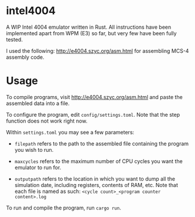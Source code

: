 # intel4004
A WIP Intel 4004 emulator written in Rust. All instructions have been implemented apart from WPM (E3) so far, but very few have been fully tested.

I used the following: http://e4004.szyc.org/asm.html for assembling MCS-4 assembly code.

# Usage
To compile programs, visit http://e4004.szyc.org/asm.html and paste the assembled data into a file.

To configure the program, edit ``config/settings.toml``. Note that the step function does not work right now.

Within ``settings.toml`` you may see a few parameters:
* ``filepath`` refers to the path to the assembled file containing the program you wish to run. 

* ``maxcycles`` refers to the maximum number of CPU cycles you want the emulator to run for. 

* ``outputpath`` refers to the location in which you want to dump all the simulation date, including registers, contents of RAM, etc. Note that each file is named as such: ``<cycle count>_<program counter content>.log``

To run and compile the program, run ``cargo run``.
